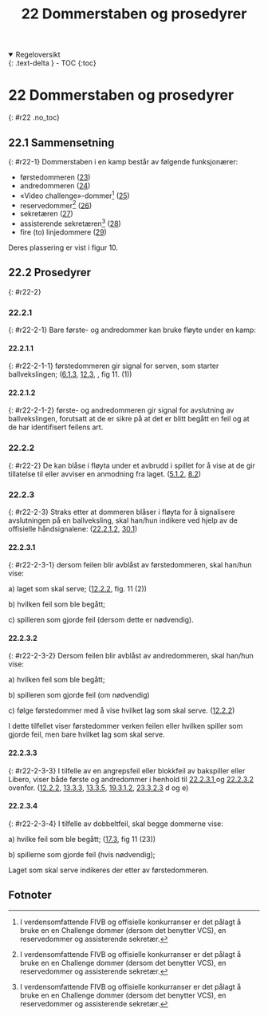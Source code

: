 ﻿---
title: 22 Dommerstaben og prosedyrer
parent: Kapittel 8 - Dommerne
---
<details open markdown="block">
  <summary>
    Regeloversikt
  </summary>
  {: .text-delta }
- TOC
{:toc}
</details>

# 22 Dommerstaben og prosedyrer
{: #r22 .no_toc}

## 22.1 Sammensetning
{: #r22-1}
Dommerstaben i en kamp består av følgende funksjonærer:  

-  førstedommeren               ([23](../para23/#r23))
-  andredommeren                ([24](../para24/#r24))
-  «Video challenge»-dommer[^1] ([25](../para25/#r25))
-  reservedommer[^1]            ([26](../para26/#r26))
-  sekretæren                   ([27](../para27/#r27))
-  assisterende sekretæren[^1]  ([28](../para28/#r28))
-  fire (to) linjedommere       ([29](../para29/#r29))

Deres plassering er vist i figur 10.

## 22.2 Prosedyrer
{: #r22-2}

### 22.2.1 
{: #r22-2-1}
Bare første- og andredommer kan bruke fløyte under en kamp:

#### 22.2.1.1
{: #r22-2-1-1}
førstedommeren gir signal for serven, som starter ballvekslingen;
([6.1.3](../para6/#r6-1-3), [12.3](../para12/#r12-3), , fig 11. (1))

#### 22.2.1.2
{: #r22-2-1-2}
første- og andredommeren gir signal for avslutning av ballvekslingen, forutsatt at de er 
sikre på at det er blitt begått en feil og at de har identifisert feilens art.

### 22.2.2
{: #r22-2}
De kan blåse i fløyta under et avbrudd i spillet for å vise at de gir tillatelse til eller 
avviser en anmodning fra laget.
([5.1.2](../para5/#r5-1-2), [8.2](../para8/#r8-2))

### 22.2.3
{: #r22-2-3}
Straks etter at dommeren blåser i fløyta for å signalisere avslutningen på en 
ballveksling, skal han/hun indikere ved hjelp av de offisielle håndsignalene:
([22.2.1.2](../para22/#r22-2-1-2), [30.1](../para30/#r30-1))

#### 22.2.3.1
{: #r22-2-3-1}
dersom feilen blir avblåst av førstedommeren, skal han/hun vise:

a) laget som skal serve;
([12.2.2](../para12/#r12-2-2), fig. 11 (2))

b) hvilken feil som ble begått;

c) spilleren som gjorde feil (dersom dette er nødvendig).

#### 22.2.3.2
{: #r22-2-3-2}
Dersom feilen blir avblåst av andredommeren, skal han/hun vise:

a) hvilken feil som ble begått;

b) spilleren som gjorde feil (om nødvendig)

c) følge førstedommer med å vise hvilket lag som skal serve.
([12.2.2](../para12/#r12-2-2))
 
I dette tilfellet viser førstedommer verken feilen eller hvilken spiller som gjorde feil, men 
bare hvilket lag som skal serve.

#### 22.2.3.3
{: #r22-2-3-3}
I tilfelle av en angrepsfeil eller blokkfeil av bakspiller eller Libero, viser både første og 
andredommer i henhold til [22.2.3.1 ](#r22-2-3-1 ) og [22.2.3.2](#r22-2-3-2) ovenfor.
([12.2.2](../para12/#r12-2-2), [13.3.3](../para13/#r13-3-3), [13.3.5](../para13/#r13-3-5),
 [19.3.1.2](../para19/#r19-3-1-2), [23.3.2.3](../para23/#r23-3-2-3) d og e)

#### 22.2.3.4
{: #r22-2-3-4}
I tilfelle av dobbeltfeil, skal begge dommerne vise:

a) hvilke feil som ble begått;
([17.3](../para17/#r17-3), fig 11 (23))

b) spillerne som gjorde feil (hvis nødvendig);

Laget som skal serve indikeres der etter av førstedommeren.

## Fotnoter

[^1]:
    I verdensomfattende FIVB og offisielle konkurranser er det pålagt
    å bruke en en Challenge dommer (dersom det benytter VCS), en reservedommer
    og assisterende sekretær.
